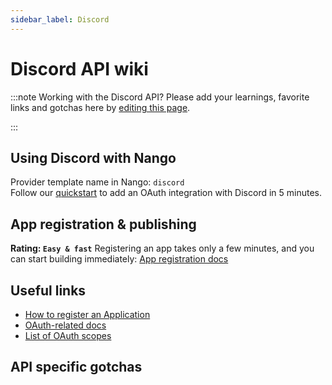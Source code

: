 ```yaml
---
sidebar_label: Discord
---
```


# Discord API wiki

:::note Working with the Discord API?
Please add your learnings, favorite links and gotchas here by [editing this page](https://github.com/nangohq/nango/tree/master/docs/docs/providers/discord.md).

:::

## Using Discord with Nango

Provider template name in Nango: `discord`  
Follow our [quickstart](../quickstart.md) to add an OAuth integration with Discord in 5 minutes.

## App registration & publishing

**Rating: `Easy & fast`**
Registering an app takes only a few minutes, and you can start building immediately: [App registration docs](https://discord.com/developers/applications)



## Useful links

- [How to register an Application](https://discord.com/developers/applications)
- [OAuth-related docs](https://discord.com/developers/docs/topics/oauth2)
- [List of OAuth scopes](https://discord.com/developers/docs/topics/oauth2#shared-resources-oauth2-scopes)


## API specific gotchas

